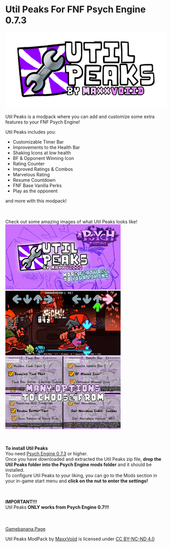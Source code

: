 # Util Peaks For FNF Psych Engine 0.7.3

<img src="./for_github/images/utilpeakslogopng.png" alt="Util Peaks Logo" width="700"/>

Util Peaks is a modpack where you can add and customize some extra features to your FNF Psych Engine!

Util Peaks includes you:
<ul><li>Customizable Timer Bar</li>
<li>Improvements to the Health Bar</li>
<li>Shaking Icons at low health</li>
<li>BF & Opponent Winning Icon</li>
<li>Rating Counter</li>
<li>Improved Ratings &amp; Combos</li>
<li>Marvelous Rating</li>
<li>Resume Countdown</li>
<li>FNF Base Vanilla Perks</li>
<li>Play as the opponent</li></ul>
and more with this modpack!

<br><br>Check out some amazing images of what Util Peaks looks like!
<br><img src="./for_github/images/utilpeakscover0826.png" alt="Util Peaks Cover" width="360"/>
<img src="./for_github/images/inthegameplay.png" alt="Util Peaks Gameplay" width="360"/>
<br><img src="./for_github/images/manyoptions.png" alt="Util Peaks Settings" width="360"/>

<br><br><b>To install Util Peaks</b>
<br>You need <a href="https://github.com/ShadowMario/FNF-PsychEngine/releases/tag/0.7.3" class="SelectedElement">Psych Engine 0.7.3</a> or higher.
<br>Once you have downloaded and extracted the Util Peaks zip file, <b>drop the Util Peaks folder into the Psych Engine mods folder</b> and it should be installed.
<br>To configure Util Peaks to your liking, you can go to the Mods section in your in-game start menu and <b>click on the nut to enter the settings!</b>

<br><br><b><span class="RedColor">IMPORTANT!!!</span></b><br>Util Peaks <b><span class="GreenColor">ONLY works from Psych Engine 0.7!!!</span></b><br><br>
<br><br><a href="https://gamebanana.com/tools/17834" target="_blank">Gamebanana Page</a>
<p xmlns:cc="http://creativecommons.org/ns#" xmlns:dct="http://purl.org/dc/terms/"><span property="dct:title">Util Peaks ModPack</span> by <a rel="cc:attributionURL dct:creator" property="cc:attributionName" href="https://bento.me/maxxvoiid">MaxxVoiid</a> is licensed under <a href="https://creativecommons.org/licenses/by-nc-nd/4.0/?ref=chooser-v1" target="_blank" rel="license noopener noreferrer" style="display:inline-block;">CC BY-NC-ND 4.0<img style="height:22px!important;margin-left:3px;vertical-align:text-bottom;" src="https://mirrors.creativecommons.org/presskit/icons/cc.svg?ref=chooser-v1" alt=""><img style="height:22px!important;margin-left:3px;vertical-align:text-bottom;" src="https://mirrors.creativecommons.org/presskit/icons/by.svg?ref=chooser-v1" alt=""><img style="height:22px!important;margin-left:3px;vertical-align:text-bottom;" src="https://mirrors.creativecommons.org/presskit/icons/nc.svg?ref=chooser-v1" alt=""><img style="height:22px!important;margin-left:3px;vertical-align:text-bottom;" src="https://mirrors.creativecommons.org/presskit/icons/nd.svg?ref=chooser-v1" alt=""></a></p>
